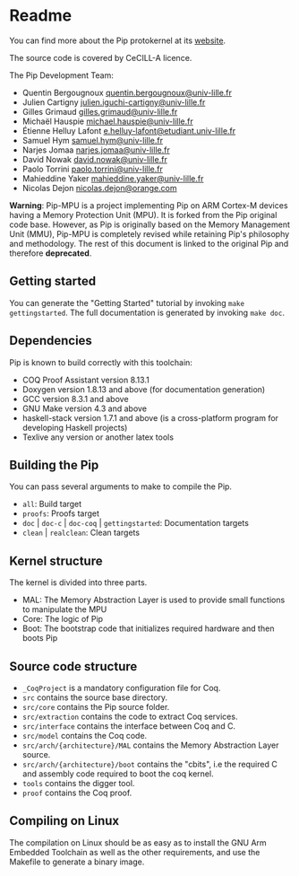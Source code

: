 # Readme

You can find more about the Pip protokernel at its [website](http://pip.univ-lille1.fr/).

The source code is covered by CeCILL-A licence.

The Pip Development Team:

*   Quentin Bergougnoux <quentin.bergougnoux@univ-lille.fr>
*   Julien Cartigny <julien.iguchi-cartigny@univ-lille.fr>
*   Gilles Grimaud <gilles.grimaud@univ-lille.fr>
*   Michaël Hauspie <michael.hauspie@univ-lille.fr>
*   Étienne Helluy Lafont <e.helluy-lafont@etudiant.univ-lille.fr>
*   Samuel Hym <samuel.hym@univ-lille.fr>
*   Narjes Jomaa <narjes.jomaa@univ-lille.fr>
*   David Nowak <david.nowak@univ-lille.fr>
*   Paolo Torrini <paolo.torrini@univ-lille.fr>
*   Mahieddine Yaker <mahieddine.yaker@univ-lille.fr>
*   Nicolas Dejon <nicolas.dejon@orange.com>

**Warning**: Pip-MPU is a project implementing Pip on ARM Cortex-M devices having a Memory Protection Unit (MPU).
It is forked from the Pip original code base.
However, as Pip is originally based on the Memory Management Unit (MMU), Pip-MPU is completely revised while retaining Pip's philosophy and methodology.
The rest of this document is linked to the original Pip and therefore **deprecated**.

## Getting started

You can generate the "Getting Started" tutorial by invoking `make gettingstarted`. The full documentation is generated by invoking `make doc`.

## Dependencies

Pip is known to build correctly with this toolchain:

* COQ Proof Assistant version 8.13.1
* Doxygen version 1.8.13 and above (for documentation generation)
* GCC version 8.3.1 and above
* GNU Make version 4.3 and above
* haskell-stack version 1.7.1 and above (is a cross-platform program for developing Haskell projects)
* Texlive any version or another latex tools

## Building the Pip

You can pass several arguments to make to compile the Pip.

* `all`: Build target
* `proofs`: Proofs target
* `doc` | `doc-c` | `doc-coq` | `gettingstarted`: Documentation targets
* `clean` | `realclean`: Clean targets

## Kernel structure

The kernel is divided into three parts.

* MAL: The Memory Abstraction Layer is used to provide small functions to manipulate the MPU
* Core: The logic of Pip
* Boot: The bootstrap code that initializes required hardware and then boots Pip

## Source code structure

* `_CoqProject` is a mandatory configuration file for Coq.
* `src` contains the source base directory.
* `src/core` contains the Pip source folder.
* `src/extraction` contains the code to extract Coq services.
* `src/interface` contains the interface between Coq and C.
* `src/model` contains the Coq code.
* `src/arch/{architecture}/MAL` contains the Memory Abstraction Layer source.
* `src/arch/{architecture}/boot` contains the "cbits", i.e the required C and assembly code required to boot the coq kernel.
* `tools` contains the digger tool.
* `proof` contains the Coq proof.

## Compiling on Linux

The compilation on Linux should be as easy as to install the GNU Arm Embedded Toolchain as well as the other requirements, and use the Makefile to generate a binary image.
